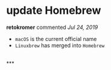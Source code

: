 # update Homebrew

**retokromer** commented *Jul 24, 2019*

- `macOS` is the current official name
- `Linuxbrew` has merged into `Homebrew`
<br />
***


